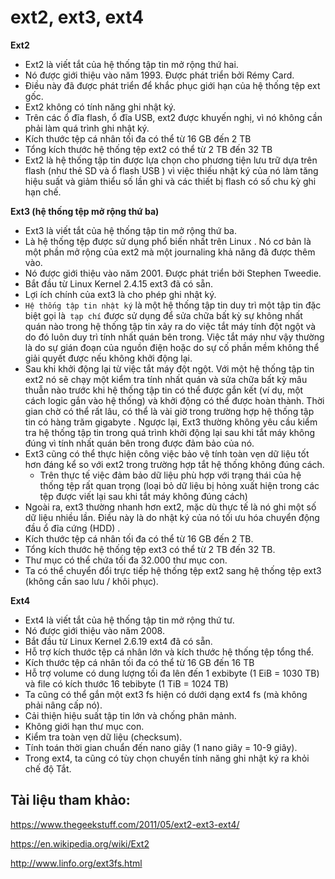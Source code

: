 # ext2, ext3, ext4

**Ext2**
- Ext2 là viết tắt của hệ thống tập tin mở rộng thứ hai.
- Nó được giới thiệu vào năm 1993. Được phát triển bởi Rémy Card.
- Điều này đã được phát triển để khắc phục giới hạn của hệ thống tệp ext gốc.
- Ext2 không có tính năng ghi nhật ký.
- Trên các ổ đĩa flash, ổ đĩa USB, ext2 được khuyến nghị, vì nó không cần phải làm quá trình ghi nhật ký.
- Kích thước tệp cá nhân tối đa có thể từ 16 GB đến 2 TB
- Tổng kích thước hệ thống tệp ext2 có thể từ 2 TB đến 32 TB 
- Ext2 là hệ thống tập tin được lựa chọn cho phương tiện lưu trữ dựa trên flash (như thẻ SD và ổ flash USB ) vì việc thiếu nhật ký của nó làm tăng hiệu suất và giảm thiểu số lần ghi và các thiết bị flash có số chu kỳ ghi hạn chế.

**Ext3 (hệ thống tệp mở rộng thứ ba)**
- Ext3 là viết tắt của hệ thống tập tin mở rộng thứ ba.
- Là hệ thống tệp được sử dụng phổ biến nhất trên Linux . Nó cơ bản là một phần mở rộng của ext2 mà một journaling khả năng đã được thêm vào.
- Nó được giới thiệu vào năm 2001. Được phát triển bởi Stephen Tweedie.
- Bắt đầu từ Linux Kernel 2.4.15 ext3 đã có sẵn.
- Lợi ích chính của ext3 là cho phép ghi nhật ký.
- ``Hệ thống tập tin nhật ký`` là một hệ thống tập tin duy trì một tập tin đặc biệt gọi là`` tạp chí`` được sử dụng để sửa chữa bất kỳ sự không nhất quán nào trong hệ thống tập tin xảy ra do việc tắt máy tính đột ngột và do đó luôn duy trì tính nhất quán bên trong. Việc tắt máy như vậy thường là do sự gián đoạn của nguồn điện hoặc do sự cố phần mềm không thể giải quyết được nếu không khởi động lại.
- Sau khi khởi động lại từ việc tắt máy đột ngột. Với một hệ thống tập tin ext2 nó sẽ chạy một kiểm tra tính nhất quán và sửa chữa bất kỳ mâu thuẫn nào trước khi hệ thống tập tin có thể được gắn kết (ví dụ, một cách logic gắn vào hệ thống) và khởi động có thể được hoàn thành. Thời gian chờ có thể rất lâu, có thể là vài giờ trong trường hợp hệ thống tập tin có hàng trăm gigabyte . Ngược lại, Ext3 thường không yêu cầu kiểm tra hệ thống tập tin trong quá trình khởi động lại sau khi tắt máy không đúng vì tính nhất quán bên trong được đảm bảo của nó.
- Ext3 cũng có thể thực hiện công việc bảo vệ tính toàn vẹn dữ liệu tốt hơn đáng kể so với ext2 trong trường hợp tắt hệ thống không đúng cách. 
  - Trên thực tế việc đảm bảo dữ liệu phù hợp với trạng thái của hệ thống tệp rất quan trọng (loại bỏ dữ liệu bị hỏng xuất hiện trong các tệp được viết lại sau khi tắt máy không đúng cách)
- Ngoài ra, ext3 thường nhanh hơn ext2, mặc dù thực tế là nó ghi một số dữ liệu nhiều lần. Điều này là do nhật ký của nó tối ưu hóa chuyển động đầu ổ đĩa cứng (HDD) . 
- Kích thước tệp cá nhân tối đa có thể từ 16 GB đến 2 TB.
- Tổng kích thước hệ thống tệp ext3 có thể từ 2 TB đến 32 TB.
- Thư mục có thể chứa tối đa 32.000 thư mục con.
- Ta có thể chuyển đổi trực tiếp hệ thống tệp ext2 sang hệ thống tệp ext3 (không cần sao lưu / khôi phục).

**Ext4**
- Ext4 là viết tắt của hệ thống tập tin mở rộng thứ tư.
- Nó được giới thiệu vào năm 2008.
- Bắt đầu từ Linux Kernel 2.6.19 ext4 đã có sẵn.
- Hỗ trợ kích thước tệp cá nhân lớn và kích thước hệ thống tệp tổng thể.
- Kích thước tệp cá nhân tối đa có thể từ 16 GB đến 16 TB
- Hỗ trợ volume có dung lượng tối đa lên đến 1 exbibyte (1 EiB = 10­30 TB) và file có kích thước 16 tebibyte (1 TiB = 1024 TB)
- Ta cũng có thể gắn một ext3 fs hiện có dưới dạng ext4 fs (mà không phải nâng cấp nó).
- Cải thiện hiệu suất tập tin lớn và chống phân mảnh.
- Không giới hạn thư mục con.
- Kiểm tra toàn vẹn dữ liệu (checksum).
- Tính toán thời gian chuẩn đến nano giây (1 nano giây = 10-9 giây).
- Trong ext4, ta cũng có tùy chọn chuyển tính năng ghi nhật ký ra khỏi chế độ Tắt.

## Tài liệu tham khảo:
https://www.thegeekstuff.com/2011/05/ext2-ext3-ext4/

https://en.wikipedia.org/wiki/Ext2

http://www.linfo.org/ext3fs.html

